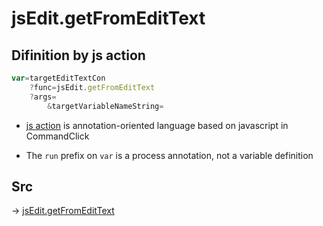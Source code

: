 # jsEdit.getFromEditText

## Difinition by js action

```js.js
var=targetEditTextCon
	?func=jsEdit.getFromEditText
	?args=
		&targetVariableNameString=
```

- [js action](#) is annotation-oriented language based on javascript in CommandClick

- The `run` prefix on `var` is a process annotation, not a variable definition

## Src

-> [jsEdit.getFromEditText](https://github.com/puutaro/CommandClick/blob/master/app/src/main/java/com/puutaro/commandclick/fragment_lib/terminal_fragment/js_interface/edit/JsEdit.kt#L62)


